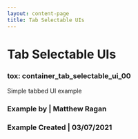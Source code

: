 ```yaml
---
layout: content-page
title: Tab Selectable UIs
---
```


# Tab Selectable UIs
### tox: container_tab_selectable_ui_00

Simple tabbed UI example

### Example by | Matthew Ragan
### Example Created | 03/07/2021